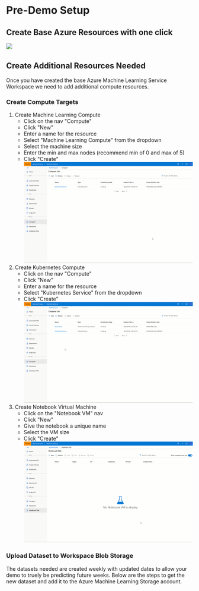 # Pre-Demo Setup

## Create Base Azure Resources with one click
<a href="https://portal.azure.com/#create/Microsoft.Template/uri/https%3A%2F%2Fraw.githubusercontent.com%2Fmicrosoft%2Fignite-learning-paths%2Fmaster%2Fops%2Fdeployment%2Fazuredeploy.json" rel="nofollow">
 <img src="https://camo.githubusercontent.com/9285dd3998997a0835869065bb15e5d500475034/687474703a2f2f617a7572656465706c6f792e6e65742f6465706c6f79627574746f6e2e706e67" data-canonical-src="http://azuredeploy.net/deploybutton.png" style="max-width:100%;">
</a>

## Create Additional Resources Needed
Once you have created the base Azure Machine Learning Service Workspace we need to add additional compute resources.
### Create Compute Targets
1. Create Machine Learning Compute
    * Click on the nav "Compute"
    * Click "New"
    * Enter a name for the resource
    * Select "Machine Learning Compute" from the dropdown
    * Select the machine size
    * Enter the min and max nodes (recommend min of 0 and max of 5)
    * Click "Create"
    ![Create Compute](assets/CreateMlCompute.gif)
2. Create Kubernetes Compute
    * Click on the nav "Compute"
    * Click "New"
    * Enter a name for the resource
    * Select "Kubernetes Service" from the dropdown
    * Click "Create"
    ![Create Kubernetes](assets/CreateKubService.gif)
3. Create Notebook Virtual Machine
    * Click on the "Notebook VM" nav
    * Click "New"
    * Give the notebook a unique name
    * Select the VM size
    * Click "Create"
    ![Create VM](assets/CreateNotebookVm.gif)


### Upload Dataset to Workspace Blob Storage
The datasets needed are created weekly with updated dates to allow your demo to truely be predicting future weeks. Below are the steps to get the new dataset and add it to the Azure Machine Learning Storage account.
